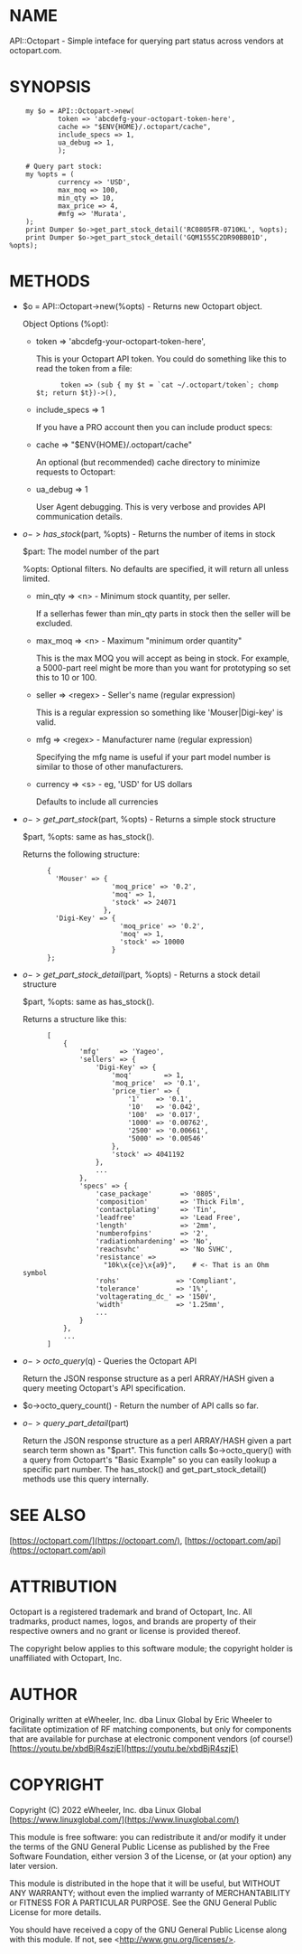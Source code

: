 # NAME

API::Octopart - Simple inteface for querying part status across vendors at octopart.com.

# SYNOPSIS

        my $o = API::Octopart->new(
                token => 'abcdefg-your-octopart-token-here',
                cache => "$ENV{HOME}/.octopart/cache",
                include_specs => 1,
                ua_debug => 1,
                );

        # Query part stock:
        my %opts = (
                currency => 'USD',
                max_moq => 100,
                min_qty => 10,
                max_price => 4,
                #mfg => 'Murata',
        );
        print Dumper $o->get_part_stock_detail('RC0805FR-0710KL', %opts);
        print Dumper $o->get_part_stock_detail('GQM1555C2DR90BB01D', %opts);

# METHODS

- $o = API::Octopart->new(%opts) - Returns new Octopart object.

    Object Options (%opt):

    - token => 'abcdefg-your-octopart-token-here',

        This is your Octopart API token.  You could do something like this to read the token from a file:

                token => (sub { my $t = `cat ~/.octopart/token`; chomp $t; return $t})->(),

    - include\_specs => 1

        If you have a PRO account then you can include product specs:

    - cache => "$ENV{HOME}/.octopart/cache"

        An optional (but recommended) cache directory to minimize requests to Octopart:

    - ua\_debug => 1

        User Agent debugging.  This is very verbose and provides API communication details.

- $o->has\_stock($part, %opts) - Returns the number of items in stock

    $part: The model number of the part

    %opts: Optional filters. No defaults are specified, it will return all unless limited.

    - min\_qty => &lt;n>    - Minimum stock quantity, per seller.

        If a sellerhas fewer than min\_qty parts in stock then the seller will be excluded.

    - max\_moq => &lt;n>    - Maximum "minimum order quantity"

        This is the max MOQ you will accept as being in
        stock.  For example, a 5000-part reel might be more
        than you want for prototyping so set this to 10 or
        100.

    - seller => &lt;regex> - Seller's name (regular expression)

        This is a regular expression so something like
        'Mouser|Digi-key' is valid.

    - mfg => &lt;regex>    - Manufacturer name (regular expression)

        Specifying the mfg name is useful if your part model
        number is similar to those of other manufacturers.

    - currency => &lt;s>   - eg, 'USD' for US dollars

        Defaults to include all currencies

- $o->get\_part\_stock($part, %opts) - Returns a simple stock structure

    $part, %opts: same as has\_stock().

    Returns the following structure:

            {
              'Mouser' => {
                            'moq_price' => '0.2',
                            'moq' => 1,
                            'stock' => 24071
                          },
              'Digi-Key' => {
                              'moq_price' => '0.2',
                              'moq' => 1,
                              'stock' => 10000
                            }
            };

- $o->get\_part\_stock\_detail($part, %opts) - Returns a stock detail structure

    $part, %opts: same as has\_stock().

    Returns a structure like this:

            [
                {
                    'mfg'     => 'Yageo',
                    'sellers' => {
                        'Digi-Key' => {
                            'moq'        => 1,
                            'moq_price'  => '0.1',
                            'price_tier' => {
                                '1'    => '0.1',
                                '10'   => '0.042',
                                '100'  => '0.017',
                                '1000' => '0.00762',
                                '2500' => '0.00661',
                                '5000' => '0.00546'
                            },
                            'stock' => 4041192
                        },
                        ...
                    },
                    'specs' => {
                        'case_package'       => '0805',
                        'composition'        => 'Thick Film',
                        'contactplating'     => 'Tin',
                        'leadfree'           => 'Lead Free',
                        'length'             => '2mm',
                        'numberofpins'       => '2',
                        'radiationhardening' => 'No',
                        'reachsvhc'          => 'No SVHC',
                        'resistance' =>
                          "10k\x{ce}\x{a9}",    # <- That is an Ohm symbol
                        'rohs'              => 'Compliant',
                        'tolerance'         => '1%',
                        'voltagerating_dc_' => '150V',
                        'width'             => '1.25mm',
                        ...
                    }
                },
                ...
            ]

- $o->octo\_query($q) - Queries the Octopart API

    Return the JSON response structure as a perl ARRAY/HASH given a query meeting Octopart's
    API specification.

- $o->octo\_query\_count() - Return the number of API calls so far.
- $o->query\_part\_detail($part)

    Return the JSON response structure as a perl ARRAY/HASH given a part search term
    shown as "$part".  This function calls $o->octo\_query() with a query from Octopart's
    "Basic Example" so you can easily lookup a specific part number.  The has\_stock()
    and get\_part\_stock\_detail() methods use this query internally.

# SEE ALSO

[https://octopart.com/](https://octopart.com/), [https://octopart.com/api](https://octopart.com/api)

# ATTRIBUTION

Octopart is a registered trademark and brand of Octopart, Inc.  All tradmarks,
product names, logos, and brands are property of their respective owners and no
grant or license is provided thereof.

The copyright below applies to this software module; the copyright holder is
unaffiliated with Octopart, Inc.

# AUTHOR

Originally written at eWheeler, Inc. dba Linux Global by Eric Wheeler
to facilitate optimization of RF matching components, but only for
components that are available for purchase at electronic component
vendors (of course!) [https://youtu.be/xbdBjR4szjE](https://youtu.be/xbdBjR4szjE)

# COPYRIGHT

Copyright (C) 2022 eWheeler, Inc. dba Linux Global
[https://www.linuxglobal.com/](https://www.linuxglobal.com/)

This module is free software: you can redistribute it and/or modify it under
the terms of the GNU General Public License as published by the Free Software
Foundation, either version 3 of the License, or (at your option) any later
version.

This module is distributed in the hope that it will be useful, but WITHOUT ANY
WARRANTY; without even the implied warranty of MERCHANTABILITY or FITNESS FOR A
PARTICULAR PURPOSE. See the GNU General Public License for more details.

You should have received a copy of the GNU General Public License along with
this module. If not, see &lt;http://www.gnu.org/licenses/>.
